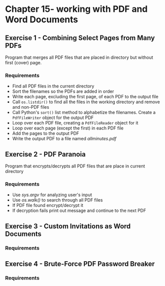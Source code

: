 # Chapter 15- working with PDF and Word Documents

## Exercise 1 - Combining Select Pages from Many PDFs

Program that merges all PDF files that are placed in directory but without first (cover) page.

### Requirements
- Find all PDF files in the current directory
- Sort the filenames so the PDFs are added in order
- Write each page, excluding the first page, of each PDF to the output file
- Call `os.listdir()` to find all the files in the working directory and remove and non-PDF files
- Call Python's `sort()` list method to alphabetize the filenames.
Create a `PdfFileWriter` object for the output PDF
- Loop over each PDF file, creating a `PdfFileReader` object for it
- Loop over each page (except the first) in each PDF file
- Add the pages to the output PDF
- Write the output PDF to a file named _allminutes.pdf_

## Exercise 2 - PDF Paranoia

Program that encrypts/decrypts all PDF files that are place in current directory

### Requirements
- Use _sys.argv_ for analyzing user's input
- Use _os.walk()_ to search through all PDF files
- If PDF file found encrypt/decrypt it
- If decryption fails print out message and continue to the next PDF

## Exercise 3 - Custom Invitations as Word Documents

### Requirements

## Exercise 4 - Brute-Force PDF Password Breaker

### Requirements